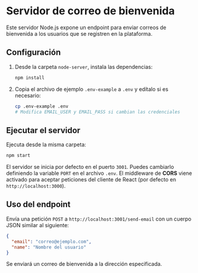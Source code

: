 # Servidor de correo de bienvenida

Este servidor Node.js expone un endpoint para enviar correos de bienvenida a los usuarios que se registren en la plataforma.

## Configuración

1. Desde la carpeta `node-server`, instala las dependencias:
   ```bash
   npm install
   ```
2. Copia el archivo de ejemplo `.env-example` a `.env` y edítalo si es necesario:
   ```bash
   cp .env-example .env
   # Modifica EMAIL_USER y EMAIL_PASS si cambian las credenciales
   ```

## Ejecutar el servidor

Ejecuta desde la misma carpeta:

```bash
npm start
```

El servidor se inicia por defecto en el puerto `3001`. Puedes cambiarlo definiendo la variable `PORT` en el archivo `.env`.
El middleware de **CORS** viene activado para aceptar peticiones del cliente de React (por defecto en `http://localhost:3000`).

## Uso del endpoint

Envía una petición `POST` a `http://localhost:3001/send-email` con un cuerpo JSON similar al siguiente:

```json
{
  "email": "correo@ejemplo.com",
  "name": "Nombre del usuario"
}
```

Se enviará un correo de bienvenida a la dirección especificada.
